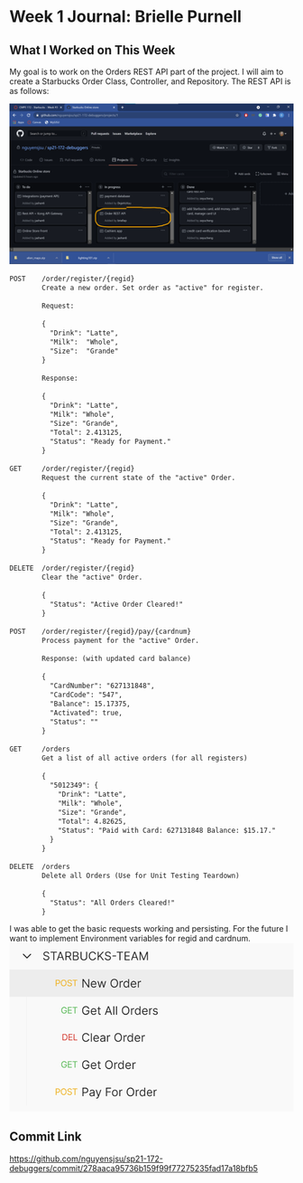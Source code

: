 # Week 1 Journal: Brielle Purnell

## What I Worked on This Week
My goal is to work on the Orders REST API part of the project. I will aim to create a Starbucks Order Class, Controller, and Repository. The REST API is as follows:  

![brielle-week1-card.png](https://github.com/nguyensjsu/sp21-172-debuggers/blob/main/Weekly%20cards/brielle-week1-card.png?raw=true)

```
POST    /order/register/{regid}
        Create a new order. Set order as "active" for register.

        Request:

	    {
	      "Drink": "Latte",
	      "Milk":  "Whole",
	      "Size":  "Grande"
	    }         

	    Response:

		{
		  "Drink": "Latte",
		  "Milk": "Whole",
		  "Size": "Grande",
		  "Total": 2.413125,
		  "Status": "Ready for Payment."
		}	    

GET     /order/register/{regid}
        Request the current state of the "active" Order.

		{
		  "Drink": "Latte",
		  "Milk": "Whole",
		  "Size": "Grande",
		  "Total": 2.413125,
		  "Status": "Ready for Payment."
		}

DELETE  /order/register/{regid}
        Clear the "active" Order.

		{
		  "Status": "Active Order Cleared!"
		}

POST    /order/register/{regid}/pay/{cardnum}
        Process payment for the "active" Order. 

        Response: (with updated card balance)

		{
		  "CardNumber": "627131848",
		  "CardCode": "547",
		  "Balance": 15.17375,
		  "Activated": true,
		  "Status": ""
		}

GET     /orders
        Get a list of all active orders (for all registers)

		{
		  "5012349": {
		    "Drink": "Latte",
		    "Milk": "Whole",
		    "Size": "Grande",
		    "Total": 4.82625,
		    "Status": "Paid with Card: 627131848 Balance: $15.17."
		  }
		}

DELETE 	/orders
		Delete all Orders (Use for Unit Testing Teardown)

		{
		  "Status": "All Orders Cleared!"
		}
```  

I was able to get the basic requests working and persisting. For the future I want to implement Environment variables for regid and cardnum.  
![order-requests.png](brielle-images/order-requests.png)

## Commit Link
https://github.com/nguyensjsu/sp21-172-debuggers/commit/278aaca95736b159f99f77275235fad17a18bfb5
